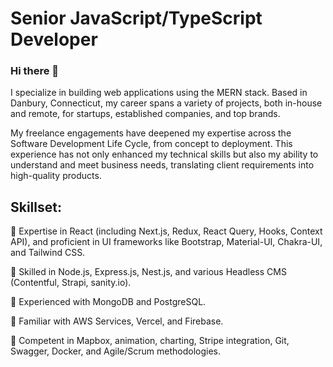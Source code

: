 # Senior JavaScript/TypeScript Developer

### Hi there 👋
I specialize in building web applications using the MERN stack. Based in Danbury, Connecticut, my career spans a variety of projects, both in-house and remote, for startups, established companies, and top brands.

My freelance engagements have deepened my expertise across the Software Development Life Cycle, from concept to deployment. This experience has not only enhanced my technical skills but also my ability to understand and meet business needs, translating client requirements into high-quality products.

## Skillset:
🌱 Expertise in React (including Next.js, Redux, React Query, Hooks, Context API), and proficient in UI frameworks like Bootstrap, Material-UI, Chakra-UI, and Tailwind CSS.

🌱 Skilled in Node.js, Express.js, Nest.js, and various Headless CMS (Contentful, Strapi, sanity.io).

🌱 Experienced with MongoDB and PostgreSQL.

🌱 Familiar with AWS Services, Vercel, and Firebase.

🌱 Competent in Mapbox, animation, charting, Stripe integration, Git, Swagger, Docker, and Agile/Scrum methodologies.
